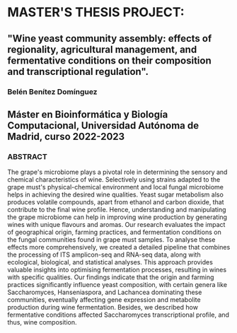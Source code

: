 # MASTER'S THESIS PROJECT:
## "Wine yeast community assembly: effects of regionality, agricultural management, and fermentative conditions on their composition and transcriptional regulation".

### Belén Benítez Domínguez

## Máster en Bioinformática y Biología Computacional, Universidad Autónoma de Madrid, curso 2022-2023

### ABSTRACT

The grape's microbiome plays a pivotal role in determining the sensory and chemical characteristics of wine. Selectively using strains adapted to the grape must's physical-chemical environment and local fungal microbiome helps in achieving the desired wine qualities. Yeast sugar metabolism also produces volatile compounds, apart from ethanol and carbon dioxide, that contribute to the final wine profile. Hence, understanding and manipulating the grape microbiome can help in improving wine production by generating wines with unique flavours and aromas. Our research evaluates the impact of geographical origin, farming practices, and fermentation conditions on the fungal communities found in grape must samples. To analyse these effects more comprehensively, we created a detailed pipeline that combines the processing of ITS amplicon-seq and RNA-seq data, along with ecological, biological, and statistical analyses. This approach provides valuable insights into optimising fermentation processes, resulting in wines with specific qualities. Our findings indicate that the origin and farming practices significantly influence yeast composition, with certain genera like Saccharomyces, Hanseniaspora, and Lachancea dominating these communities, eventually affecting gene expression and metabolite production during wine fermentation. Besides, we described how fermentative conditions affected Saccharomyces transcriptional profile, and thus, wine composition.
